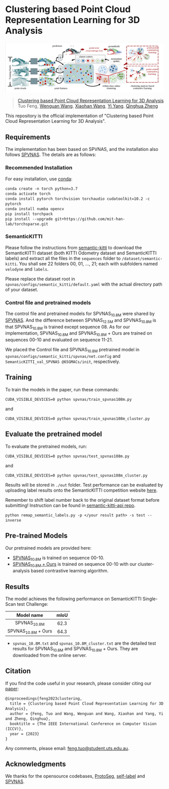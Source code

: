 # Clustering based Point Cloud Representation Learning for 3D Analysis

![](figures/framework.png)


>[Clustering based Point Cloud Representation Learning for 3D Analysis](https://arxiv.org/abs/2307.14605) <br>
>Tuo Feng, [Wenguan Wang](https://sites.google.com/view/wenguanwang), [Xiaohan Wang](https://scholar.google.com/citations?hl=zh-CN&user=iGA10XoAAAAJ), [Yi Yang](https://scholar.google.com/citations?hl=zh-CN&user=RMSuNFwAAAAJ&view_op=list_works), [Qinghua Zheng](https://gr.xjtu.edu.cn/web/qhzheng)


This repository is the official implementation of "Clustering based Point Cloud Representation Learning for 3D Analysis". 

## Requirements

The implementation has been based on SPVNAS, and the installation also follows [SPVNAS](https://github.com/mit-han-lab/spvnas). The details are as follows:

### Recommended Installation

For easy installation, use [conda](https://docs.conda.io/projects/conda/en/latest/):


```
conda create -n torch python=3.7
conda activate torch
conda install pytorch torchvision torchaudio cudatoolkit=10.2 -c pytorch
conda install numba opencv
pip install torchpack
pip install --upgrade git+https://github.com/mit-han-lab/torchsparse.git
```

### SemanticKITTI

Please follow the instructions from [semantic-kitti](http://www.semantic-kitti.org) to download the SemanticKITTI dataset (both KITTI Odometry dataset and SemanticKITTI labels) and extract all the files in the `sequences` folder to `/dataset/semantic-kitti`. You shall see 22 folders 00, 01, …, 21; each with subfolders named `velodyne` and `labels`.

Please replace the dataset root in `spvnas/configs/semantic_kitti/default.yaml` with the actual directory path of your dataset.


### Control file and pretrained models

The control file and pretrained models for SPVNAS<sub>10.8M</sub> were shared by [SPVNAS](https://github.com/mit-han-lab/spvnas). And the difference between SPVNAS<sub>12.5M</sub> and SPVNAS<sub>10.8M</sub> is that SPVNAS<sub>10.8M</sub> is trained except sequence 08. As for our implementation, SPVNAS<sub>10.8M</sub> and SPVNAS<sub>10.8M</sub> + Ours are trained on sequences 00-10 and evaluated on sequence 11-21.

We placed the Control file and SPVNAS<sub>10.8M</sub> pretrained model in `spvnas/configs/semantic_kitti/spvnas/net.config` and `SemanticKITTI_val_SPVNAS @65GMACs/init`, respectively. 

## Training

To train the models in the paper, run these commands:

```train
CUDA_VISIBLE_DEVICES=0 python spvnas/train_spvnas108m.py
```
and

```train
CUDA_VISIBLE_DEVICES=0 python spvnas/train_spvnas108m_cluster.py
```

## Evaluate the pretrained model

To evaluate the pretrained models, run:

```eval
CUDA_VISIBLE_DEVICES=0 python spvnas/test_spvnas108m.py
```

and

```eval
CUDA_VISIBLE_DEVICES=0 python spvnas/test_spvnas108m_cluster.py
```

Results will be stored in `./out` folder. Test performance can be evaluated by uploading label results onto the SemanticKITTI competition website [here](https://codalab.lisn.upsaclay.fr/competitions/6280).

Remember to shift label number back to the original dataset format before submitting! Instruction can be found in [semantic-kitti-api repo](https://github.com/PRBonn/semantic-kitti-api).

```shell
python remap_semantic_labels.py -p </your result path> -s test --inverse
```

## Pre-trained Models

Our pretrained models are provided here:

- [SPVNAS<sub>10.8M</sub>](https://1drv.ms/u/s!AqiWg_m4AbMfljH1qC_HKDEOh4AP?e=3KpaWl) is trained on sequence 00-10.
- [SPVNAS<sub>10.8M</sub> + Ours](https://1drv.ms/u/s!AqiWg_m4AbMfljI_5kf3JoigDjWu?e=xD1s4Q) is trained on sequence 00-10 with our cluster-analysis based contrastive learning algorithm.


## Results

The model achieves the following performance on SemanticKITTI Single-Scan test Challenge:

| Model name                     | mIoU  |
| :------------------:           |:-----:|
| SPVNAS<sub>10.8M</sub>         | 62.3  |
| SPVNAS<sub>10.8M</sub> + Ours  | 64.3  |


- `spvnas_10.8M.txt` and `spvnas_10.8M_cluster.txt` are the detailed test results for SPVNAS<sub>10.8M</sub> and SPVNAS<sub>10.8M</sub> + Ours. They are downloaded from the online server.

## Citation

If you find the code useful in your research, please consider citing our [paper](https://arxiv.org/pdf/2307.14605.pdf):

```
@inproceedings{feng2023clustering,
  title = {Clustering based Point Cloud Representation Learning for 3D Analysis},
  author = {Feng, Tuo and Wang, Wenguan and Wang, Xiaohan and Yang, Yi and Zheng, Qinghua},
  booktitle = {The IEEE International Conference on Computer Vision (ICCV)},  
  year = {2023}
}
```

Any comments, please email: feng.tuo@student.uts.edu.au.

## Acknowledgments
We thanks for the opensource codebases, [ProtoSeg](https://github.com/tfzhou/ProtoSeg), [self-label](https://github.com/yukimasano/self-label) and [SPVNAS](https://github.com/mit-han-lab/spvnas). 

